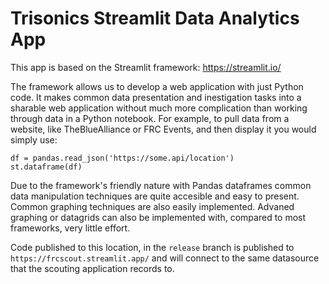 # Trisonics Streamlit Data Analytics App

This app is based on the Streamlit framework: https://streamlit.io/

The framework allows us to develop a web application with just Python code. It
makes common data presentation and inestigation tasks into a sharable web
application without much more complication than working through data in a Python
notebook. For example, to pull data from a website, like TheBlueAlliance or FRC
Events, and then display it you would simply use:
```
df = pandas.read_json('https://some.api/location')
st.dataframe(df)
```

Due to the framework's friendly nature with Pandas dataframes common data
manipulation techniques are quite accesible and easy to present. Common graphing
techniques are also easily implemented. Advaned graphing or datagrids can also
be implemented with, compared to most frameworks, very little effort.

Code published to this location, in the ```release``` branch is published to
```https://frcscout.streamlit.app/``` and will connect to the same datasource
that the scouting application records to.